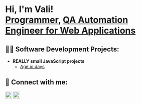 <h1>Hi, I'm Vali! <br/><a href="https://github.com/valentincostin13">Programmer</a>, <a href="">QA Automation Engineer for Web Applications</a>

<h2>👨‍💻 Software Development Projects:</h2>

- <b>REALLY small JavaScript projects</b>
  - [Age in days](https://github.com/joshmadakor1/Algorithms-Practice)
    
<h2> 🤳 Connect with me:</h2>

[<img align="left" alt="JoshMadakor | LinkedIn" width="22px" src="https://cdn.jsdelivr.net/npm/simple-icons@v3/icons/linkedin.svg" />][linkedin]
[<img align="left" alt="JoshMadakor | Instagram" width="22px" src="https://cdn.jsdelivr.net/npm/simple-icons@v3/icons/instagram.svg" />][instagram]

[instagram]: https://www.instagram.com/costinvali/
[linkedin]: https://www.linkedin.com/in/valentin-costin-0391b7232/
